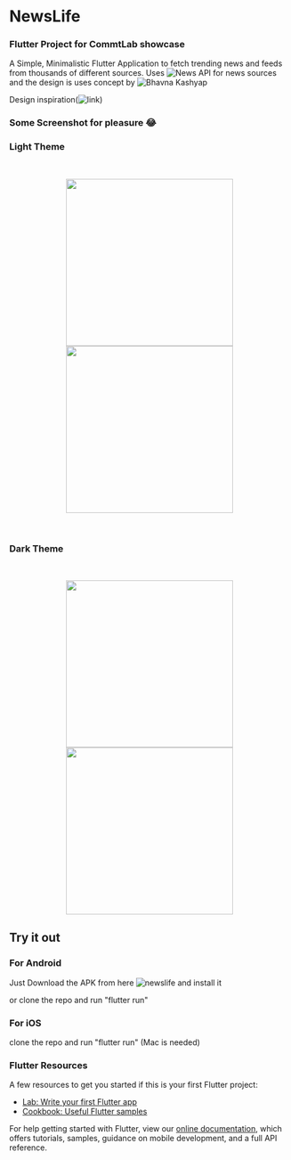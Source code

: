 # NewsLife
### Flutter Project for CommtLab showcase

A Simple, Minimalistic Flutter Application to fetch trending news and feeds from thousands of different sources. Uses ![News API](https://newsapi.org/) for news sources and the design is uses concept by ![Bhavna Kashyap](https://dribbble.com/bhavnakashyap)

Design inspiration(![link](https://dribbble.com/shots/11975184-Bloglife-News-App))

### Some Screenshot for pleasure 😂
<h3>Light Theme</h3></br>
<p align= "center">
  <img src="https://user-images.githubusercontent.com/45146774/131454873-9c8d8eb9-135c-4311-8a70-fddb2baebf9b.png", width=300></img>
  <img src="https://user-images.githubusercontent.com/45146774/131454885-237e605b-5e5d-4c5f-b7c2-09898910468a.png", width=300></img>
</p>
</br><h3>Dark Theme</h3></br>
<p align="center">
  <img src="https://user-images.githubusercontent.com/45146774/131454893-5a33792e-dc3f-49d5-a19e-c12a3c84fc3a.png", width=300></img>
  <img src="https://user-images.githubusercontent.com/45146774/131454897-18a3b0dc-1089-4627-9c8a-9b72e7802b76.png", width=300></img>
</p>

## Try it out

### For Android
Just Download the APK from here ![newslife](https://drive.google.com/file/d/1MUm-EWF2opn0axpGyoU5Bq-AThL43vyN/view?usp=sharing) and install it

or clone the repo and run "flutter run"

### For iOS

clone the repo and run "flutter run" (Mac is needed)


### Flutter Resources

A few resources to get you started if this is your first Flutter project:

- [Lab: Write your first Flutter app](https://flutter.dev/docs/get-started/codelab)
- [Cookbook: Useful Flutter samples](https://flutter.dev/docs/cookbook)

For help getting started with Flutter, view our
[online documentation](https://flutter.dev/docs), which offers tutorials,
samples, guidance on mobile development, and a full API reference.
